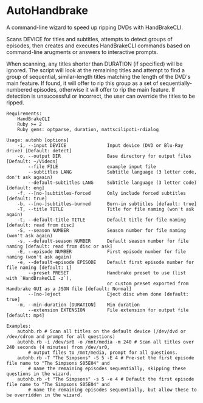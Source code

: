 AutoHandbrake
=============

A command-line wizard to speed up ripping DVDs with HandBrakeCLI.

Scans DEVICE for titles and subtitles, attempts to detect groups of episodes, then creates
and executes HandBrakeCLI commands based on command-line arugments or answers to interactive
prompts.

When scanning, any titles shorter than DURATION (if specified) will be ignored.  The script
will look at the remaining titles and attempt to find a group of sequential, similar-length 
titles matching the length of the DVD's main feature.  If found, it will offer to rip this
group as a set of sequentially-numbered episodes, otherwise it will offer to rip the main
feature.  If detection is unsuccessful or incorrect, the user can override the titles to be
ripped.

    Requirements:
        HandBrakeCLI
        Ruby >= 2
        Ruby gems: optparse, duration, mattscilipoti-rdialog

    Usage: autohb [options]
        -i, --input DEVICE               Input device (DVD or Blu-Ray drive) [Default: detect]
        -o, --output DIR                 Base directory for output files [Default: ~/Videos]
            --file FILE                  example input file
            --subtitles LANG             Subtitle language (3 letter code, don't ask agaain)
            --default-subtitles LANG     Subtitle language (3 letter code) [default: eng]
        -f, --[no-]subtitles-forced      Only include forced subtitles [default: true]
        -b, --[no-]subtitles-burned      Burn-in subtitles [default: true]
        -T, --title TITLE                Title for file naming (won't ask again)
        -t, --default-title TITLE        Default title for file naming [default: read from disc]
        -S, --season NUMBER              Season number for file naming (won't ask again)
        -s, --default-season NUMBER      Default season number for file naming [default: read from disc or ask]
        -E, --episode NUMBER             First episode number for file naming (won't ask again)
        -e, --default-episode EPISODE    Default first episode number for file naming [default: 1]
            --preset PRESET              Handbrake preset to use (list with `HandBrakeCLI -z`), 
                                         or custom preset exported from Handbrake GUI as a JSON file [default: Normal]
            --[no-]eject                 Eject disc when done [default: true]
        -m, --min-duration [DURATION]    Min duration
            --extension EXTENSION        File extension for output file [default: mp4]
 
    Examples:
        autohb.rb # Scan all titles on the default device (/dev/dvd or /dev/cdrom and prompt for all questions)
        autohb.rb -i /dev/sr0 -o /mnt/media -m 240 # Scan all titles over 240 seconds (4 minutes) from /dev/sr0,
            # output files to /mnt/media, prompt for all questions.
        autohb.rb -T "The Simpsons" -S 5 -E 4 # Pre-set the first episode file name to "The Simpsons S05E04" and 
            # name the remaining episodes sequentially, skipping these questions in the wizard.
        autohb.rb -t "The Simpsons" -s 5 -e 4 # Default the first episode file name to "The Simpsons S05E04" and 
            # name the remaining episodes sequentially, but allow these to be overridden in the wizard.
